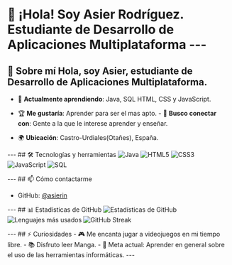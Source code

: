 # 👋 ¡Hola! Soy Asier Rodríguez. Estudiante de Desarrollo de Aplicaciones Multiplataforma --- 

## 🚀 Sobre mí Hola, soy Asier, estudiante de Desarrollo de Aplicaciones Multiplataforma. 

- 🧠 **Actualmente aprendiendo**: Java, SQL HTML, CSS y JavaScript.

- 🏆 **Me gustaría**: Aprender para ser el mas apto. - 🤝 **Busco conectar con**: Gente a la que le interese aprender y enseñar.

- 🌍 **Ubicación**: Castro-Urdiales(Otañes), España. 

--- ## 🛠️ Tecnologías y herramientas <!-- A continuación, puedes agregar o eliminar badges (insignias). Reemplaza el nombre de la tecnología y la URL de la imagen si lo deseas. --> ![Java](https://img.shields.io/badge/Java-ED8B00?style=for-the-badge&logo=java&logoColor=white) ![HTML5](https://img.shields.io/badge/HTML5-E34F26?style=for-the-badge&logo=html5&logoColor=white) ![CSS3](https://img.shields.io/badge/CSS3-1572B6?style=for-the-badge&logo=css3&logoColor=white) ![JavaScript](https://img.shields.io/badge/JavaScript-F7DF1E?style=for-the-badge&logo=javascript&logoColor=black) ![SQL](https://img.shields.io/badge/SQL-4479A1?style=for-the-badge&logo=mysql&logoColor=white) <!-- > **Ejemplo**: > `![Python](https://img.shields.io/badge/-Python-3776AB?logo=python&logoColor=white&style=flat)` --> 

--- ## 📫 Cómo contactarme 

- GitHub: [@asierin](https://github.com/asierin)

--- ## 📊 Estadísticas de GitHub ![Estadísticas de GitHub](https://github-readme-stats.vercel.app/api?username=asierin&show_icons=true&theme=radical) ![Lenguajes más usados](https://github-readme-stats.vercel.app/api/top-langs/?username=asierin&layout=compact&theme=radical) ![GitHub Streak](https://github-readme-streak-stats.herokuapp.com/?user=asierin&theme=radical) <!-- *(Agrega o quita las redes que te interesen.)* --> 

--- ## ⚡ Curiosidades - 🎮 Me encanta jugar a videojuegos en mi tiempo libre. - 📚 Disfruto leer Manga. - 🎯 Meta actual: Aprender en general sobre el uso de las herramientas informáticas. --- <!-- >> “Una frase inspiradora o cita que te motive” — *Autor/a de la cita* -->
